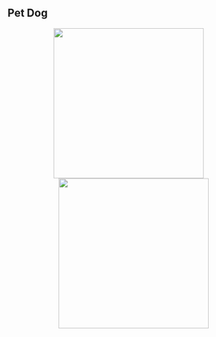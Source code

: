 ## Pet Dog

<p align="center">
  <img src="https://github.com/user-attachments/assets/8734e5ec-e761-44f6-b6dd-3a21ed9a0593" width="300" style="margin-right: 20px;">
  <img src="https://github.com/user-attachments/assets/bc6a5a94-a61a-4ef2-8604-bc05ccadbba6" width="300">
</p>



